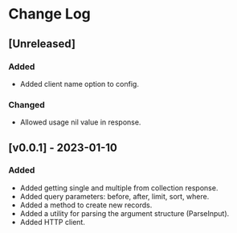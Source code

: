 # Change Log

## [Unreleased]

### Added

- Added client name option to config.

### Changed

- Allowed usage nil value in response.

## [v0.0.1] - 2023-01-10

### Added

- Added getting single and multiple from collection response.
- Added query parameters: before, after, limit, sort, where.
- Added a method to create new records.
- Added a utility for parsing the argument structure (ParseInput).
- Added HTTP client.
